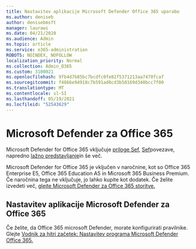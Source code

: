 ```yaml
---
title: Nastavitev aplikacije Microsoft Defender Office 365 uporabo
ms.author: deniseb
author: denisebmsft
manager: laurawi
ms.date: 04/21/2020
ms.audience: Admin
ms.topic: article
ms.service: o365-administration
ROBOTS: NOINDEX, NOFOLLOW
localization_priority: Normal
ms.collection: Admin_O365
ms.custom: 3100021
ms.openlocfilehash: 9fb4d7b85bc7bcdfc0fe82f5371213aa7470fca7
ms.sourcegitcommit: f4866e94918c7b591ad0cd3b58169d340bcc7f00
ms.translationtype: MT
ms.contentlocale: sl-SI
ms.lasthandoff: 05/19/2021
ms.locfileid: "52543629"
---
```

# <a name="microsoft-defender-for-office-365"></a>Microsoft Defender za Office 365

Microsoft Defender for Office 365 vključuje [priloge Sef](/microsoft-365/security/office-365-security/atp-safe-attachments), [Sef](/microsoft-365/security/office-365-security/atp-safe-links)povezave, napredno [lažno predstavljanje](/microsoft-365/security/office-365-security/atp-anti-phishing)in še več. 

Microsoft Defender for Office 365 je vključen v naročnine, kot so Office 365 Enterprise E5, Office 365 Education A5 in Microsoft 365 Business Premium. Če naročnina tega ne vključuje, jo lahko kupite kot dodatek. Če želite izvedeti več, [glejte Microsoft Defender za Office 365 storitve.](/office365/servicedescriptions/office-365-advanced-threat-protection-service-description)

## <a name="set-up-microsoft-defender-for-office-365"></a>Nastavitev aplikacije Microsoft Defender za Office 365

Če želite, da Office 365 microsoft Defender, morate konfigurirati pravilnike. Glejte [Vodnik za hitri začetek: Nastavitev programa Microsoft Defender Office 365.](/microsoft-365/security/office-365-security/office-365-atp)

